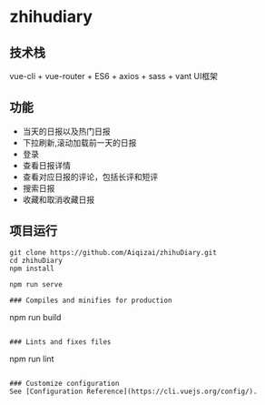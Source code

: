 # zhihudiary

## 技术栈
vue-cli + vue-router + ES6 + axios + sass + vant UI框架

## 功能
+ 当天的日报以及热门日报
+ 下拉刷新,滚动加载前一天的日报
+ 登录
+ 查看日报详情
+ 查看对应日报的评论，包括长评和短评
+ 搜索日报
+ 收藏和取消收藏日报

## 项目运行

```   
git clone https://github.com/Aiqizai/zhihuDiary.git
cd zhihuDiary
npm install

npm run serve

### Compiles and minifies for production
```
npm run build
```

### Lints and fixes files
```
npm run lint
```

### Customize configuration
See [Configuration Reference](https://cli.vuejs.org/config/).
